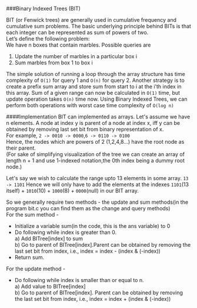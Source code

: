 ###Binary Indexed Trees (BIT)

BIT (or Fenwick trees) are generally used in cumulative frequency and cumulative sum problems.
The basic underlying principle behind BITs is that each integer can be represented as sum of powers of two.  
Let’s define the following problem:  
We have n boxes that contain marbles. Possible queries are

1. Update the number of marbles in a particular box i
2. Sum marbles from box 1 to box i

The simple solution of running a loop through the array structure has time complexity of `O(1)` for query 1 and `O(n)` for query 2.
Another strategy is to create a prefix sum array and store sum from start to i at the i’th index in this array.
Sum of a given range can now be calculated in `O(1)` time, but update operation takes `O(n)` time now.
Using Binary Indexed Trees, we can perform both operations with worst case time complexity of `O(log n)`

####Implementation
BIT can implemented as arrays. Let's assume we have n elements. A node at index y is parent of a node at index x, 
iff y can be obtained by removing last set bit from binary representation of x.   
For example, `2 -> 0010 -> 0000`,`6 -> 0110 -> 0100`  
Hence, the nodes which are powers of 2 (1,2,4,8...) have the root node as their parent.  
(For sake of simplifying visualization of the tree we can create an array of length n + 1 and use 1-indexed notation,the 0th index being a dummy root node.)  

Let's say we wish to calculate the range upto 13 elements in some array.
`13 -> 1101` Hence we will only have to add the elements at the indexes `1101`(13 itself) + `1010`(10) + `1000`(8) + `0000`(null) in our BIT array.

So we generally require two methods - the update and sum methods(in the program bit.c you can find them as the change and query methods)  
For the sum method -
* Initialize a variable sum(in the code, this is the ans variable) to 0
* Do following while index is greater than 0.  
  a) Add BITree[index] to sum  
  b) Go to parent of BITree[index].Parent can be obtained by removing
     the last set bit from index, i.e., index = index - (index & (-index))
* Return sum.

For the update method - 
* Do following while index is smaller than or equal to n.  
 a) Add value to BITree[index]  
 b) Go to parent of BITree[index].  Parent can be obtained by removing
     the last set bit from index, i.e., index = index + (index & (-index))
